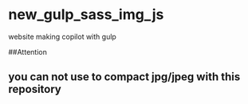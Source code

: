 # new_gulp_sass_img_js
website making copilot with gulp

##Attention

## you can not use to compact jpg/jpeg with this repository
